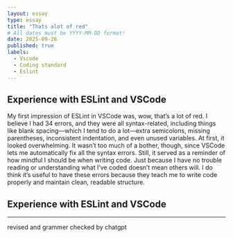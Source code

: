 ```yaml
---
layout: essay
type: essay
title: "Thats alot of red"
# All dates must be YYYY-MM-DD format!
date: 2025-09-26
published: true
labels:
  - Vscode
  - Coding standard
  - Eslint
---
```


## Experience with ESLint and VSCode
My first impression of ESLint in VSCode was, wow, that’s a lot of red. I believe I had 34 errors, and they were all syntax-related, including things like blank spacing—which I tend to do a lot—extra semicolons, missing parentheses, inconsistent indentation, and even unused variables. At first, it looked overwhelming.
It wasn’t too much of a bother, though, since VSCode lets me automatically fix all the syntax errors. Still, it served as a reminder of how mindful I should be when writing code. Just because I have no trouble reading or understanding what I’ve coded doesn’t mean others will. I do think it’s useful to have these errors because they teach me to write code properly and maintain clean, readable structure.

## Experience with ESLint and VSCode

-----------------------------
revised and grammer checked by chatgpt
